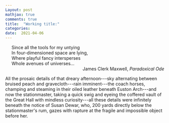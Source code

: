 ```yaml
---
Layout: post
mathjax: true
comments: true
title:  "Working title:"
categories:
date:  2021-04-06
---
```


<span style="padding-left: 20px; display:block">
Since all the tools for my untying <br>
In four-dimensioned space are lying, <br>
Where playful fancy intersperses <br>
Whole avenues of universes...
</span>

<div style="text-align: right">James Clerk Maxwell, <i>Paradoxical Ode</i>
</div>

All the prosaic details of that dreary afternoon---sky alternating between bruised peach and
gravecloth---rain imminent---the coach horses, champing and steaming
in their oiled leather beneath Euston Arch---and now the stationmaster,
taking a quick swig and eyeing the coffered vault of
the Great Hall with mindless curiosity---all these details were
infinitely beneath the notice of Susan Dewar, who, 200 yards directly
below the stationmaster's rum, gazes with rapture at the fragile and
impossible object before her.

<!-- https://en.wikipedia.org/wiki/London_Pneumatic_Despatch_Company -->
